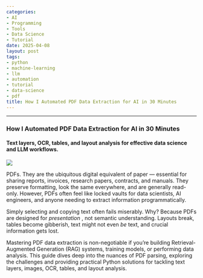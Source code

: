 ```yaml
---
categories:
- AI
- Programming
- Tools
- Data Science
- Tutorial
date: 2025-04-08
layout: post
tags:
- python
- machine-learning
- llm
- automation
- tutorial
- data-science
- pdf
title: How I Automated PDF Data Extraction for AI in 30 Minutes
---
```



* * *

### How I Automated PDF Data Extraction for AI in 30 Minutes

#### Text layers, OCR, tables, and layout analysis for effective data science and LLM workflows.

![](https://cdn-images-1.medium.com/max/800/1*dNJZ8d9SlFwLnjl-fp3Ing.png)

PDFs. They are the ubiquitous digital equivalent of paper — essential for sharing reports, invoices, research papers, contracts, and manuals. They preserve formatting, look the same everywhere, and are generally read-only. However, PDFs often feel like locked vaults for data scientists, AI engineers, and anyone needing to extract information programmatically.

Simply selecting and copying text often fails miserably. Why? Because PDFs are designed for _presentation_ , not semantic understanding. Layouts break, tables become gibberish, text might not even _be_ text, and crucial information gets lost.

Mastering PDF data extraction is non-negotiable if you’re building Retrieval-Augmented Generation (RAG) systems, training models, or performing data analysis. This guide dives deep into the nuances of PDF parsing, exploring the challenges and providing practical Python solutions for tackling text layers, images, OCR, tables, and layout analysis.